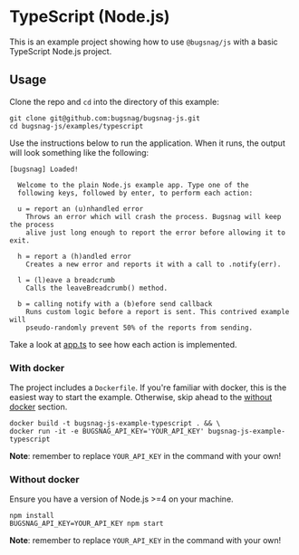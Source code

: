 # TypeScript (Node.js)

This is an example project showing how to use `@bugsnag/js` with a basic TypeScript Node.js project.

## Usage

Clone the repo and `cd` into the directory of this example:

```
git clone git@github.com:bugsnag/bugsnag-js.git
cd bugsnag-js/examples/typescript
```

Use the instructions below to run the application. When it runs, the output will look something like the following:

```
[bugsnag] Loaded!

  Welcome to the plain Node.js example app. Type one of the
  following keys, followed by enter, to perform each action:

  u = report an (u)nhandled error
    Throws an error which will crash the process. Bugsnag will keep the process
    alive just long enough to report the error before allowing it to exit.

  h = report a (h)andled error
    Creates a new error and reports it with a call to .notify(err).

  l = (l)eave a breadcrumb
    Calls the leaveBreadcrumb() method.

  b = calling notify with a (b)efore send callback
    Runs custom logic before a report is sent. This contrived example will
    pseudo-randomly prevent 50% of the reports from sending.
```

Take a look at [app.ts](app.ts) to see how each action is implemented.

### With docker

The project includes a `Dockerfile`. If you're familiar with docker, this is the easiest way to start the example. Otherwise, skip ahead to the [without docker](#without-docker) section.

```
docker build -t bugsnag-js-example-typescript . && \
docker run -it -e BUGSNAG_API_KEY='YOUR_API_KEY' bugsnag-js-example-typescript
```

__Note__: remember to replace `YOUR_API_KEY` in the command with your own!

### Without docker

Ensure you have a version of Node.js >=4 on your machine.

```
npm install
BUGSNAG_API_KEY=YOUR_API_KEY npm start
```
__Note__: remember to replace `YOUR_API_KEY` in the command with your own!
